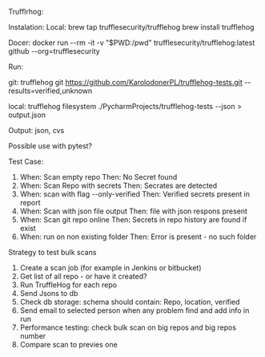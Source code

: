 Trufflrhog:

Instalation:
Local:
brew tap trufflesecurity/trufflehog
brew install trufflehog

Docer:
docker run --rm -it -v "$PWD:/pwd" trufflesecurity/trufflehog:latest github --org=trufflesecurity


Run:

git:
trufflehog git https://github.com/KarolodonerPL/trufflehog-tests.git --results=verified,unknown

local:
trufflehog filesystem ./PycharmProjects/trufflehog-tests  --json > output.json

Output:
json, cvs

Possible use with pytest?

Test Case:
 
 1) When: Scan empty repo                     Then: No Secret found
 2) When: Scan Repo with secrets              Then: Secrates are detected
 3) When: scan with flag  --only-verified     Then: Verified secrets present in report
 4) When: Scan with  json file output         Then: file with json respons present
 5) When: Scan git repo online                Then: Secrets in repo history are found if exist
 5) When: run on non existing folder          Then: Error is present - no such folder
 

Strategy to test bulk scans
1) Create a scan job (for example in Jenkins or bitbucket)
2) Get list of all repo - or have it created?
3) Run TruffleHog  for each repo
4) Send Jsons to db
5) Check db storage: schema should contain: Repo, location, verified
6) Send email to selected person when any problem find and add info in run
7) Performance testing: check bulk scan on big repos and big repos number
8) Compare scan to previes one

